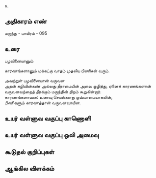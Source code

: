 உ


## அதிகாரம் எண்

மருந்து - பாயிரம் - 095	
## உரை

பழவினையானும்

காரணங்களானும்
மக்கட்கு வாதம் முதலிய பிணிகள் வரும்.  

அவற்றுள் பழவினையான் வருவன  
அதன் கழிவின்கண்
அல்லது தீராமையின் அவை ஒழித்து, 
ஏனைக் காரணங்களான் வருவனவற்றைத்
தீர்க்கும் மருந்தின் திறம் கூறுகின்றார்.  
காரணங்களாவன:
உணவு செயல்களது ஒவ்வாமையாகலின்,  
பிணிகளும் 
காரணத்தான் வருவனவாயின.


## உயர் வள்ளுவ வகுப்பு காணொளி


## உயர் வள்ளுவ வகுப்பு ஒலி அமைவு 


## கூடுதல் குறிப்புகள்


## ஆங்கில விளக்கம்

